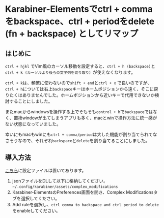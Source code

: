 # Karabiner-Elementsでctrl + comma をbackspace、ctrl + periodをdelete (fn + backspace) としてリマップ

## はじめに
`ctrl + hjkl` でVim風のカーソル移動を設定すると、`ctrl + h (backspace)`と`ctrl + k (カーソルより後ろの文字列を切り取り）`が使えなくなります。

`ctrl + k`は、頻繁に使わないので`shift + end`と`ctrl + x` で良いのですが、`ctrl + h`については右上`backspace`キーはホームポジションから遠く、そこに戻りたくはありませんでした。ホームポジションから近いキーで代用できないか検討することにしました。

またmacからwindowsを操作する上でそもそも`control + h`で`backspace`ではなく、置換windowが出てしまうアプリも多く、macとwinで操作方法に統一感がない状態になっていました。

幸いにもmacもwinにも`ctrl + comma/period`は大した機能が割り当てられてなさそうなので、それぞれ`backspace`と`delete`を割り当てることにしました。


## 導入方法
[こちら](https://github.com/imoris/karabiner-elements-settings/blob/master/delete_backspace/delete_backspace.json)に設定ファイルは置いてあります。
1. jsonファイルをDLして以下に格納してください。
`~/.config/karabiner/assets/complex_modifications`
1. Karabiner-ElementsのPreferences画面を開き、Complex Modificationsタブを選択してください。
1. Add ruleを選択し、`ctrl comma to backspace and ctrl period to delete`をenableしてください。

